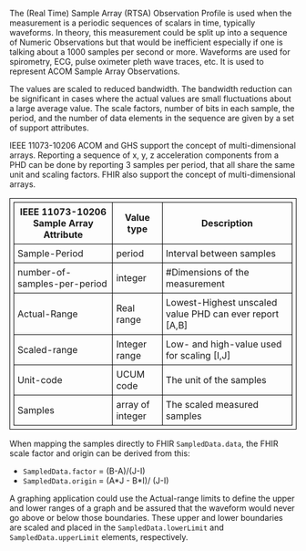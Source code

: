 The (Real Time) Sample Array (RTSA) Observation Profile is used when the measurement is a periodic sequences of scalars in time, typically waveforms. In theory, this measurement could be split up into a sequence of Numeric Observations but that would be inefficient especially if one is talking about a 1000 samples per second or more. Waveforms are used for spirometry, ECG, pulse oximeter pleth wave traces, etc. It is used to represent ACOM Sample Array Observations.

<style>table, th, td {
border: 1px solid black;
border-collapse:collapse;
padding: 6px;}</style>

The values are scaled to reduced bandwidth. The bandwidth reduction can be significant in cases where the actual values are small fluctuations about a large average value. The scale factors, number of bits in each sample, the period, and the number of data elements in the sequence are given by a set of support attributes.

IEEE 11073-10206 ACOM and GHS support the concept of multi-dimensional arrays. Reporting a sequence of x, y, z acceleration components from a PHD can be done by reporting 3 samples per period, that all share the same unit and scaling factors. FHIR also support the concept of multi-dimensional arrays. 

|IEEE 11073-10206 Sample Array Attribute|Value type|Description|
|--|-|-|
|Sample-Period|period|Interval between samples|
|number-of-samples-per-period|integer|#Dimensions of the measurement|
|Actual-Range|Real range|Lowest-Highest unscaled value PHD can ever report \[A,B\]|
|Scaled-range|Integer range|Low- and high-value used for scaling \[I,J\]|
|Unit-code|UCUM code|The unit of the samples|
|Samples|array of integer|The scaled measured samples|

When mapping the samples directly to FHIR `SampledData.data`, the FHIR scale factor and origin can be derived from this:
 - `SampledData.factor` = (B-A)/(J-I)
 - `SampledData.origin` = (A\*J - B\*I)/ (J-I)

A graphing application could use the Actual-range limits to define the upper and lower ranges of a graph and be assured that the waveform would never go above or below those boundaries. These upper and lower boundaries are scaled and placed in the `SampledData.lowerLimit` and `SampledData.upperLimit` elements, respectively.
